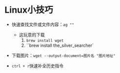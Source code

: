 # Linux小技巧

- 快速查找文件或文件内容：`ag ""`
  - 这玩意的下载
    1. `brew install wget`
    2. ``brew install the_silver_searcher`
- 下载图片：`wget --output-document=图片名 "图片地址"`

- `ctrl + r`快速补全历史指令
